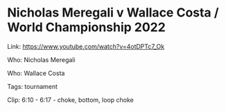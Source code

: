 # Nicholas Meregali v Wallace Costa / World Championship 2022

Link: https://www.youtube.com/watch?v=4otDPTc7_Ok

Who: Nicholas Meregali

Who: Wallace Costa

Tags: tournament

Clip: 6:10 - 6:17 - choke, bottom, loop choke
